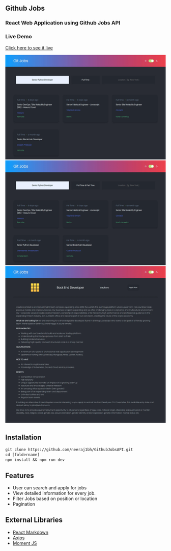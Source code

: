 ## Github Jobs
### React Web Application using Github Jobs API

### Live Demo

[Click here to see it live](https://githubjobsapi.netlify.app/)

[![project thumbnail](./src/assets/Screen1.webp)](https://githubjobsapi.netlify.app/)
[![project thumbnail](./src/assets/Screen2.webp)](https://githubjobsapi.netlify.app/)
[![project thumbnail](./src/assets/Screen3.webp)](https://githubjobsapi.netlify.app/)

## Installation
```
git clone https://github.com/neeraj1bh/GithubJobsAPI.git
cd [foldername]
npm install && npm run dev

```

## Features
- User can search and apply for jobs
- View detailed information for every job.
- Filter Jobs based on position or location
- Pagination

## External Libraries
- [React Markdown](https://github.com/remarkjs/react-markdown.git) 
- [Axios](https://github.com/axios/axios)
- [Moment JS](https://github.com/moment/moment.git) 
